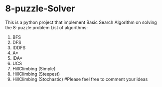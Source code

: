 # 8-puzzle-Solver
This is a python project that implement Basic Search Algorithm on solving the 8-puzzle problem
List of algorithms:
1. BFS
2. DFS
3. IDDFS
4. A*
5. IDA*
6. UCS
7. HillClimbing (Simple)
8. HillClimbing (Steepest)
9. HillClimbing (Stochastic)
#Please feel free to comment your ideas
